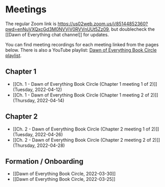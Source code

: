 # Meetings

The regular Zoom link is <https://us02web.zoom.us/j/85144852360?pwd=enNuVXQxcGd3M0NVVjV0RVVnUUt5Zz09>, but doublecheck the [[Dawn of Everything chat channel]] for updates.

You can find meeting recordings for each meeting linked from the pages below.  There is also a YouTube playlist: [Dawn of Everything Book Circle playlist](https://www.youtube.com/playlist?list=PLADGyQqAcmioZNYivErwEgylhfL4HRpD6).

## Chapter 1

- [[Ch. 1 - Dawn of Everything Book Circle (Chapter 1 meeting 1 of 2)]] (Tuesday, 2022-04-12)
- [[Ch. 1 - Dawn of Everything Book Circle (Chapter 1 meeting 2 of 2)]] (Thursday, 2022-04-14)

## Chapter 2

- [[Ch. 2 - Dawn of Everything Book Circle (Chapter 2 meeting 1 of 2)]] (Tuesday, 2022-04-26)
- [[Ch. 2 - Dawn of Everything Book Circle (Chapter 2 meeting 2 of 2)]] (Thursday, 2022-04-28)

## Formation / Onboarding

- [[Dawn of Everything Book Circle, 2022-03-30]]
- [[Dawn of Everything Book Circle, 2022-03-25]]
